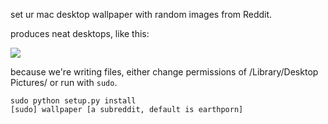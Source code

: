 set ur mac desktop wallpaper with random images from Reddit.

produces neat desktops, like this:

![](http://i.imgur.com/hudkAb9.jpg)

because we're writing files, either change permissions of /Library/Desktop Pictures/ or run with ``sudo``.

```
sudo python setup.py install
[sudo] wallpaper [a subreddit, default is earthporn] 
```
